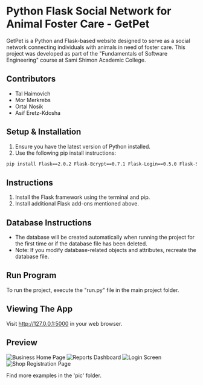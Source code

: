 # Python Flask Social Network for Animal Foster Care - GetPet

GetPet is a Python and Flask-based website designed to serve as a social network connecting individuals with animals in need of foster care. This project was developed as part of the "Fundamentals of Software Engineering" course at Sami Shimon Academic College.

## Contributors

- Tal Haimovich
- Mor Merkrebs
- Ortal Nosik
- Asif Eretz-Kdosha

## Setup & Installation

1. Ensure you have the latest version of Python installed.
2. Use the following pip install instructions:

```bash
pip install Flask==2.0.2 Flask-Bcrypt==0.7.1 Flask-Login==0.5.0 Flask-SQLAlchemy==2.5.1 Flask-WTF==1.0.0 email-validator==1.1.3 bcrypt==3.1.4 certifi==2016.2.28 cffi==1.11.5 click==6.7 itsdangerous==0.24 Jinja2==2.10 MarkupSafe==1.0 pycparser==2.18 six==1.11.0 SQLAlchemy==1.2.7 Werkzeug==0.14.1 WTForms==2.1 flask_testing==1.0 blinker==1.4 pytest==1.0
```

## Instructions

1. Install the Flask framework using the terminal and pip.
2. Install additional Flask add-ons mentioned above.

## Database Instructions

- The database will be created automatically when running the project for the first time or if the database file has been deleted.
- Note: If you modify database-related objects and attributes, recreate the database file.

## Run Program

To run the project, execute the "run.py" file in the main project folder.

## Viewing The App

Visit http://127.0.0.1:5000 in your web browser.

## Preview

![Business Home Page](https://github.com/OrtalNosik/flast-Python-proj/assets/93153515/a8f7243a-b799-4bba-8b8f-7b7e2ca1d9b6)
![Reports Dashboard](https://github.com/OrtalNosik/flast-Python-proj/assets/93153515/c7fac1a2-d388-46fb-a5cc-a3cb06b592f9)
![Login Screen](https://github.com/OrtalNosik/flast-Python-proj/assets/93153515/5596169f-bf11-4b3c-b999-0d7ae2e665e8)
![Shop Registration Page](https://github.com/OrtalNosik/flast-Python-proj/assets/93153515/30e09f91-5cbb-4773-912c-67dbefbfa413)

Find more examples in the 'pic' folder.
